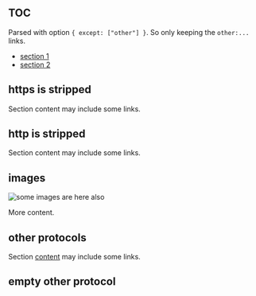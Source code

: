 ## TOC

Parsed with option `{ except: ["other"] }`.
So only keeping the `other:...` links.

* [section 1](#section-1)
* [section 2](#section-2)

## https is stripped

Section content may include some links.

## http is stripped

Section content may include some links.

## images

![some images are here also](https://gif.com/1.gif)

More content.

## other protocols

Section [content][3] may include some links.

## empty other protocol

[](other://test.me)

[3]: other://domain.name/path
